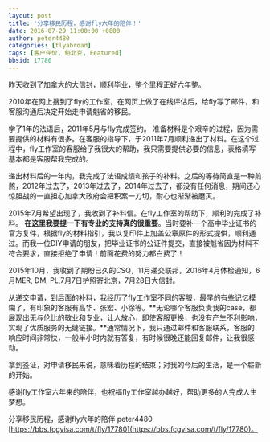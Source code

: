 ```yaml
---
layout: post
title: '分享移民历程，感谢fly六年的陪伴！'
date: 2016-07-29 11:00:00 +0800
author: peter4480
categories: [flyabroad]
tags: [客户评价, 魁北克, Featured]
bbsid: 17780
---
```


昨天收到了加拿大的大信封，顺利毕业，整个里程正好六年整。

2010年在网上搜到了fly的工作室，在网页上做了在线评估后，给fly写了邮件，和客服沟通后决定开始走申请魁省的移民。 

学了1年的法语后，2011年5月与fly完成签约。 准备材料是个艰辛的过程，因为需要提供的材料有很多。在客服的指导下，于2011年7月顺利递出了材料。在这个过程中，fly工作室的客服给了我很大的帮助，我只需要提供必要的信息，表格填写基本都是客服帮我完成的。 

递出材料后的一年内，我完成了法语成绩和孩子的补料。之后的等待简直是一种煎熬，2012年过去了，2013年过去了，2014年过去了，都没有任何消息，期间还心惊胆战的一直担心加拿大政府会把积案一刀切，耐心也渐渐被磨灭。 

2015年7月希望出现了，我收到了补料信。在fly工作室的帮助下，顺利的完成了补料。 **在这里我要提一下有专业的支持真的很重要**。当时要补一个高中毕业证书的官方复件，根据fly的材料指引，我以复印件上加盖公章原件的形式提供，顺利通过。而我一位DIY申请的朋友，把毕业证书的公证件提交，直接被魁省因为材料不符合要求，直接拒绝了申请！前面花费的努力都白费了！

2015年10月，我收到了期盼已久的CSQ，11月递交联邦，2016年4月体检通知，6月MER, DM, PL,7月7日护照寄北京，7月28日大信封。

从递交申请，到后面的补料，我经历了fly工作室不同的客服，最早的有些记忆模糊了，有印象的客服有高华、张宏、小徐等。**无论哪个客服负责我的case，都展现出无与伦比的敬业和专业，让人放心，即使客服更换，也没有产生不利影响，实现了优质服务的无缝链接。**通常情况下，我只通过邮件和客服联系，客服的响应时间非常快，一般半小时内就有答复，有时候很晚还能回复邮件，让我很感动。

拿到签证，对申请移民来说，意味着历程的结束；对我的今后的生活，是一个崭新的开始。

感谢fly工作室六年来的陪伴，也祝福fly工作室越办越好，帮助更多的人完成人生梦想。

分享移民历程，感谢fly六年的陪伴 peter4480 [https://bbs.fcgvisa.com/t/fly/17780](https://bbs.fcgvisa.com/t/fly/17780)。